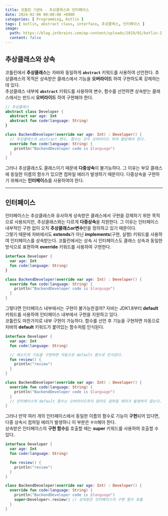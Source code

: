 ```yaml
---
title: 코틀린 기본6 - 추상클래스와 인터페이스
date: 2024-02-06 00:00:00 +0900
categories: [ Programming, Kotlin ]
tags: [ kotlin, abstract class, interface, 추상클래스, 인터페이스 ]
image:
  path: https://blog.jetbrains.com/wp-content/uploads/2019/01/kotlin-2.svg
  content: false
---
```


## 추상클래스와 상속

코틀린에서 **추상클래스**는 자바와 동일하게 **`abstract`** 키워드를 사용하여 선언한다.
추상클래스의 목적은 상속받은 클래스에서 기능을 **오버라이드** 하여 구현하도록 강제하는데 있다.  
추상클래스 내부에 **`abstract`** 키워드를 사용하여 변수, 함수를 선언하면 상속받는 클래스에서는
반드시 **오버라이드** 하여 구현해야 한다.

```kotlin
// 추상클래스
abstract class Developer {
  abstract var age: Int
  abstract fun code(language: String)
}

class BackendDeveloper(override var age: Int) : Developer() {
  // 추상클래스의 abstract 변수, 함수는 모두 오버라이드 하여 할당해야 한다.
  override fun code(language: String) {
    println("BackendDeveloper code is $language")
  }
}
```

그러나 추상클래스도 클래스이기 때문에 **다중상속**이 불가능하다. 그 이유는 부모 클래스에 동일한 이름의 함수가 있으면 컴파일 에러가 발생하기 때문이다.
다중상속을 구현하기 위해서는 **인터페이스**를 사용하여야 한다.

---

## 인터페이스

인터페이스는 추상클래스와 유사하게 상속받은 클래스에서 구현을 강제하기 위한 목적으로 사용되지만,
추상클래스와는 다르게 **다중상속**을 지원한다. 그 이유는 인터페이스 내부적인 구현 없이 오직 **추상클래스or변수**만을 정의하고 있기 때문이다.  
그렇기 때문에 자바에서도 **extends**가 아닌 **implements**(구현, 실행) 키워드를 사용하여 인터페이스를 상속받는다.
코틀린에서는 상속 시 인터페이스도 클래스 상속과 동일한 방식으로 표현하며 **override** 키워드를 사용하여 구현한다.

```kotlin
interface Developer {
  var age: Int
  fun code(language: String)
}

class BackendDeveloper(override var age: Int) : Developer() {
  override fun code(language: String) {
    println("BackendDeveloper code is $language")
  }
}
```

그렇다면 인터페이스 내부에서는 구현이 불가능한걸까? 자바는 JDK1.8부터 **default** 키워드를 사용하여 인터페이스 내부에서 구현을 지원하고 있다.  
코틀린도 마찬가지로 내부 구현이 가능하다. 함수를 선언 후 기능을 구현하면 자동으로 자바의 **default** 키워드가 붙어있는 함수처럼 인식된다.

```kotlin
interface Developer {
  var age: Int
  fun code(language: String)

  // 메소드의 기능을 구현하면 자동으로 default 함수로 인식된다.
  fun review() {
    println("review")
  }
}

class BackendDeveloper(override var age: Int) : Developer() {
  override fun code(language: String) {
    println("BackendDeveloper code is $language")
  }
  // 인터페이스의 default 함수는 오버라이드하지 않아도 컴파일 에러가 발생하지 않는다.
}
```

그러나 만약 여러 개의 인터페이스에서 동일한 이름의 함수로 기능이 **구현**되어 있다면, 다중 상속시 컴파일 에러가 발생하니 이 부분은 `주의`해야 한다.  
상속받은 인터페이스의 **구현 함수**를 호출할 때는 **super** 키워드를 사용하여 호출할 수 있다.

```kotlin
interface Developer {
  var age: Int
  fun code(language: String)

  fun review() {
    println("review")
  }
}

class BackendDeveloper(override var age: Int) : Developer() {
  override fun code(language: String) {
    println("BackendDeveloper code is $language")
    super<Developer>.review() // 상속받은 인터페이스의 구현 함수 호출  
  }
}
```


